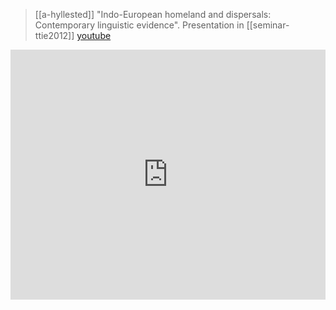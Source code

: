 > [[a-hyllested]] "Indo-European homeland and dispersals: Contemporary linguistic evidence". Presentation in [[seminar-ttie2012]] [youtube](https://youtu.be/vFZhWfL0ocY)

<iframe width="100%" height="400" src="https://www.youtube.com/embed/vFZhWfL0ocY" frameborder="0" allow="accelerometer; autoplay; clipboard-write; encrypted-media; gyroscope; picture-in-picture" allowfullscreen sandbox></iframe>